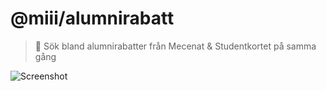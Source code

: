 # @miii/alumnirabatt
> 🫰 Sök bland alumnirabatter från Mecenat & Studentkortet på samma gång

![Screenshot](https://github.com/miii/alumnirabatt/assets/158975/5ac7624c-d3ab-4b15-8384-87a71e5b9ba2)
